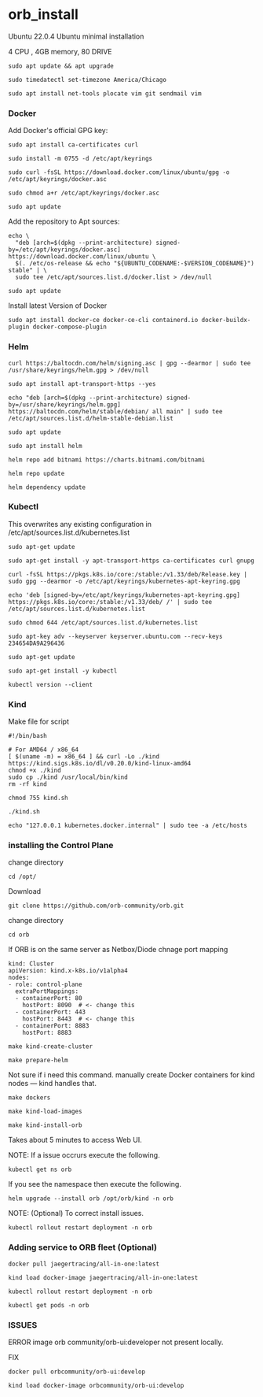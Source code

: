 # orb_install

Ubuntu 22.0.4 Ubuntu minimal installation

4 CPU , 4GB memory, 80 DRIVE
```
sudo apt update && apt upgrade
```
```
sudo timedatectl set-timezone America/Chicago
```
```
sudo apt install net-tools plocate vim git sendmail vim
```

### Docker

Add Docker's official GPG key:

```
sudo apt install ca-certificates curl
```
```
sudo install -m 0755 -d /etc/apt/keyrings
```
```
sudo curl -fsSL https://download.docker.com/linux/ubuntu/gpg -o /etc/apt/keyrings/docker.asc
```
```
sudo chmod a+r /etc/apt/keyrings/docker.asc
```
```
sudo apt update
```

Add the repository to Apt sources:
```
echo \
  "deb [arch=$(dpkg --print-architecture) signed-by=/etc/apt/keyrings/docker.asc] https://download.docker.com/linux/ubuntu \
  $(. /etc/os-release && echo "${UBUNTU_CODENAME:-$VERSION_CODENAME}") stable" | \
  sudo tee /etc/apt/sources.list.d/docker.list > /dev/null
```
```
sudo apt update
```
Install latest Version of Docker
```
sudo apt install docker-ce docker-ce-cli containerd.io docker-buildx-plugin docker-compose-plugin
```
### Helm
```
curl https://baltocdn.com/helm/signing.asc | gpg --dearmor | sudo tee /usr/share/keyrings/helm.gpg > /dev/null
```
```
sudo apt install apt-transport-https --yes
```
```
echo "deb [arch=$(dpkg --print-architecture) signed-by=/usr/share/keyrings/helm.gpg] https://baltocdn.com/helm/stable/debian/ all main" | sudo tee /etc/apt/sources.list.d/helm-stable-debian.list
```
```
sudo apt update
```
```
sudo apt install helm
```
```
helm repo add bitnami https://charts.bitnami.com/bitnami
```
```
helm repo update
```
```
helm dependency update
```
### Kubectl
 This overwrites any existing configuration in /etc/apt/sources.list.d/kubernetes.list
 
```
sudo apt-get update
```
```
sudo apt-get install -y apt-transport-https ca-certificates curl gnupg
```
```
curl -fsSL https://pkgs.k8s.io/core:/stable:/v1.33/deb/Release.key | sudo gpg --dearmor -o /etc/apt/keyrings/kubernetes-apt-keyring.gpg
```
``` 
echo 'deb [signed-by=/etc/apt/keyrings/kubernetes-apt-keyring.gpg] https://pkgs.k8s.io/core:/stable:/v1.33/deb/ /' | sudo tee /etc/apt/sources.list.d/kubernetes.list
```
```
sudo chmod 644 /etc/apt/sources.list.d/kubernetes.list
```
```
sudo apt-key adv --keyserver keyserver.ubuntu.com --recv-keys 234654DA9A296436
```
```
sudo apt-get update
```
```
sudo apt-get install -y kubectl
```
```
kubectl version --client
```

### Kind
Make file for script
```
#!/bin/bash

# For AMD64 / x86_64
[ $(uname -m) = x86_64 ] && curl -Lo ./kind https://kind.sigs.k8s.io/dl/v0.20.0/kind-linux-amd64
chmod +x ./kind
sudo cp ./kind /usr/local/bin/kind
rm -rf kind
```
```
chmod 755 kind.sh
```
```
./kind.sh
```
```
echo "127.0.0.1 kubernetes.docker.internal" | sudo tee -a /etc/hosts
```

### installing the Control Plane

change directory
```
cd /opt/
```
Download
```
git clone https://github.com/orb-community/orb.git
```
change directory
```
cd orb
```
If ORB is on the same server as Netbox/Diode chnage port mapping
```
kind: Cluster
apiVersion: kind.x-k8s.io/v1alpha4
nodes:
- role: control-plane
  extraPortMappings:
  - containerPort: 80
    hostPort: 8090  # <- change this
  - containerPort: 443
    hostPort: 8443  # <- change this
  - containerPort: 8883
    hostPort: 8883
```
```
make kind-create-cluster
```
```
make prepare-helm
```
Not sure if i need this command. manually create Docker containers for kind nodes — kind handles that.
```
make dockers
```
```
make kind-load-images
```
```
make kind-install-orb
```
Takes about 5 minutes to  access Web UI.

NOTE: If a issue occrurs execute the following.

```
kubectl get ns orb
```
If you see the namespace then  execute the following.

```
helm upgrade --install orb /opt/orb/kind -n orb
```
NOTE: (Optional) To correct install issues.

```
kubectl rollout restart deployment -n orb
```
### Adding service to ORB fleet (Optional)
```
docker pull jaegertracing/all-in-one:latest
```
```
kind load docker-image jaegertracing/all-in-one:latest
```
```
kubectl rollout restart deployment -n orb
```
```
kubectl get pods -n orb
```

### ISSUES

ERROR image orb community/orb-ui:developer not present locally.

FIX
```
docker pull orbcommunity/orb-ui:develop
```
```
kind load docker-image orbcommunity/orb-ui:develop
```

